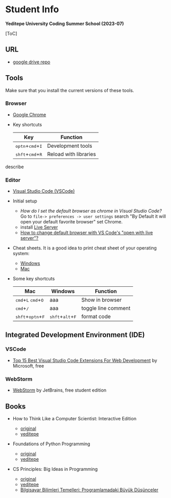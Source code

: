 # Student Info

**Yeditepe University Coding Summer School  (2023-07)**

[ToC]




## URL

- [google drive repo](https://drive.google.com/drive/folders/1xyTDFbUJ1sMaST9bs9Aw50pKn6-ArjRp?usp=sharing)




## Tools
Make sure that you install the current versions of these tools.

### Browser
- [Google Chrome](https://www.google.com/chrome/)
- Key shortcuts

	Key | Function
	---|---
	<kbd>optn</kbd>+<kbd>cmd</kbd>+<kbd>I</kbd> | Development tools
	<kbd>shft</kbd>+<kbd>cmd</kbd>+<kbd>R</kbd> | Reload with libraries

describe 

### Editor
- [Visual Studio Code (VSCode)](https://code.visualstudio.com/download)

- Initial setup
	- *How do I set the default browser as chrome in Visual Studio Code?*
Go to `file-> preferences -> user settings` search "By Default it will open your default favorite browser" set Chrome.
	- install [Live Server](https://marketplace.visualstudio.com/items?itemName=ritwickdey.LiveServer) 
	- [How to change default browser with VS Code's "open with live server"?](https://stackoverflow.com/questions/49289233/how-to-change-default-browser-with-vs-codes-open-with-live-server)

- Cheat sheets. It is a good idea to print cheat sheet of your operating system:
	- [Windows](https://code.visualstudio.com/shortcuts/keyboard-shortcuts-windows.pdf)
	- [Mac](https://code.visualstudio.com/shortcuts/keyboard-shortcuts-macos.pdf)


- Some key shortcuts

	Mac | Windows | Function
	---|---|---
	<kbd>cmd</kbd>+<kbd>L</kbd> <kbd>cmd</kbd>+<kbd>O</kbd> | aaa | Show in browser
	<kbd>cmd</kbd>+<kbd>/</kbd> | aaa | toggle line comment
	<kbd>shft</kbd>+<kbd>optn</kbd>+<kbd>F</kbd> | <kbd>shft</kbd>+<kbd>alt</kbd>+<kbd>F</kbd> | format code 




## Integrated Development Environment (IDE)

### VSCode
- [Top 15 Best Visual Studio Code Extensions For Web Development](https://codeforgeek.com/best-visual-studio-code-extensions-web-development/) by Microsoft, free

### WebStorm
- [WebStorm](https://www.jetbrains.com/webstorm/) by JetBrains, free student edition


	

## Books
- How to Think Like a Computer Scientist: Interactive Edition
	- [original](https://runestone.academy/ns/books/published/thinkcspy/index.html)
	- [	yeditepe](http://foo.yeditepe.edu.tr/runestone/static/thinkcspy/index.html)

- Foundations of Python Programming
	- [original](https://runestone.academy/ns/books/published//fopp/index.html)
	- [yeditepe](http://foo.yeditepe.edu.tr/runestone/static/fopp/index.html)

- CS Principles: Big Ideas in Programming
	- [original](https://www.openbookproject.net/books/StudentCSP/) 
	- [yeditepe](http://foo.yeditepe.edu.tr/runestone/static/ACM114/index.html)
	- [Bilgisayar Bilimleri Temelleri: Programlamadaki Büyük Düşünceler](http://foo.yeditepe.edu.tr/runestone/static/StudentCSP/index.html)
